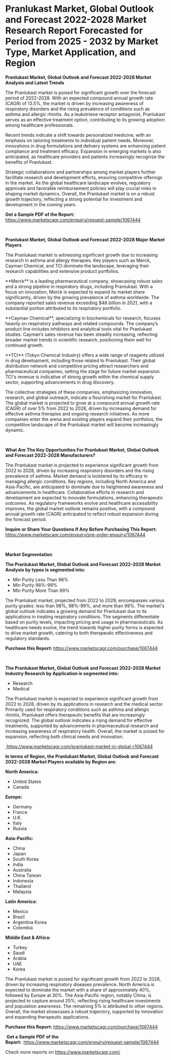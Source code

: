 <p><h1>Pranlukast Market, Global Outlook and Forecast 2022-2028 Market Research Report Forecasted for Period from 2025 -  2032 by Market Type, Market Application, and Region</h1></p><p><strong>Pranlukast Market, Global Outlook and Forecast 2022-2028 Market Analysis and Latest Trends</strong></p>
<p><p>The Pranlukast market is poised for significant growth over the forecast period of 2022-2028. With an expected compound annual growth rate (CAGR) of 13.5%, the market is driven by increasing awareness of respiratory disorders and the rising prevalence of conditions such as asthma and allergic rhinitis. As a leukotriene receptor antagonist, Pranlukast serves as an effective treatment option, contributing to its growing adoption among healthcare professionals.</p><p>Recent trends indicate a shift towards personalized medicine, with an emphasis on tailoring treatments to individual patient needs. Moreover, innovations in drug formulations and delivery systems are enhancing patient compliance and treatment efficacy. Expansion in emerging markets is also anticipated, as healthcare providers and patients increasingly recognize the benefits of Pranlukast. </p><p>Strategic collaborations and partnerships among market players further facilitate research and development efforts, ensuring competitive offerings in the market. As the global healthcare landscape evolves, regulatory approvals and favorable reimbursement policies will play crucial roles in shaping market dynamics. Overall, the Pranlukast market is on a robust growth trajectory, reflecting a strong potential for investment and development in the coming years.</p></p>
<p><strong>Get a Sample PDF of the Report:&nbsp;</strong> <a href="https://www.marketscagr.com/enquiry/request-sample/1067444?utm_campaign=1902&utm_medium=2&utm_source=Github&utm_content=ia&utm_term=21032025&utm_id=pranlukast-market-global-outlook-and-forecast-2022-2028">https://www.marketscagr.com/enquiry/request-sample/1067444</a></p>
<p>&nbsp;</p>
<p><strong>Pranlukast Market, Global Outlook and Forecast 2022-2028 Major Market Players</strong></p>
<p><p>The Pranlukast market is witnessing significant growth due to increasing research in asthma and allergy therapies. Key players such as Merck, Cayman Chemical, and TCI dominate the landscape, leveraging their research capabilities and extensive product portfolios.</p><p>**Merck** is a leading pharmaceutical company, showcasing robust sales and a strong pipeline in respiratory drugs, including Pranlukast. With a focus on innovation, Merck is expected to expand its market share significantly, driven by the growing prevalence of asthma worldwide. The company reported sales revenue exceeding $48 billion in 2021, with a substantial portion attributed to its respiratory portfolio.</p><p>**Cayman Chemical**, specializing in biochemicals for research, focuses heavily on respiratory pathways and related compounds. The company’s product line includes inhibitors and analytical tools vital for Pranlukast studies. Cayman’s sales revenue has been steadily increasing, reflecting broader market trends in scientific research, positioning them well for continued growth.</p><p>**TCI** (Tokyo Chemical Industry) offers a wide range of reagents utilized in drug development, including those related to Pranlukast. Their global distribution network and competitive pricing attract researchers and pharmaceutical companies, setting the stage for future market expansion. TCI's revenue is indicative of strong growth within the chemical supply sector, supporting advancements in drug discovery.</p><p>The collective strategies of these companies, emphasizing innovation, research, and global outreach, indicate a flourishing market for Pranlukast. The global market is projected to grow at a compound annual growth rate (CAGR) of over 5% from 2022 to 2028, driven by increasing demand for effective asthma therapies and ongoing research initiatives. As more companies enter the arena and existing players expand their portfolios, the competitive landscape of the Pranlukast market will become increasingly dynamic.</p></p>
<p>&nbsp;</p>
<p><strong>What Are The Key Opportunities For Pranlukast Market, Global Outlook and Forecast 2022-2028 Manufacturers?</strong></p>
<p><p>The Pranlukast market is projected to experience significant growth from 2022 to 2028, driven by increasing respiratory disorders and the rising prevalence of asthma. Market demand is bolstered by its efficacy in managing allergic conditions. Key regions, including North America and Asia-Pacific, are anticipated to dominate due to heightened awareness and advancements in healthcare. Collaborative efforts in research and development are expected to innovate formulations, enhancing therapeutic outcomes. As regulatory frameworks evolve and healthcare accessibility improves, the global market outlook remains positive, with a compound annual growth rate (CAGR) anticipated to reflect robust expansion during the forecast period.</p></p>
<p><strong>Inquire or Share Your Questions If Any Before Purchasing This Report:</strong> <a href="https://www.marketscagr.com/enquiry/pre-order-enquiry/1067444?utm_campaign=1902&utm_medium=2&utm_source=Github&utm_content=ia&utm_term=21032025&utm_id=pranlukast-market-global-outlook-and-forecast-2022-2028">https://www.marketscagr.com/enquiry/pre-order-enquiry/1067444</a></p>
<p>&nbsp;</p>
<p><strong>Market Segmentation</strong></p>
<p><strong>The Pranlukast Market, Global Outlook and Forecast 2022-2028 Market Analysis by types is segmented into:</strong></p>
<p><ul><li>Min Purity Less Than 98%</li><li>Min Purity 98%-99%</li><li>Min Purity More Than 99%</li></ul></p>
<p><p>The Pranlukast market, projected from 2022 to 2028, encompasses various purity grades: less than 98%, 98%-99%, and more than 99%. The market's global outlook indicates a growing demand for Pranlukast due to its applications in treating respiratory conditions. The segments differentiate based on purity levels, impacting pricing and usage in pharmaceuticals. As healthcare needs evolve, the trend towards higher purity forms is expected to drive market growth, catering to both therapeutic effectiveness and regulatory standards.</p></p>
<p><strong>Purchase this Report:&nbsp;</strong><a href="https://www.marketscagr.com/purchase/1067444?utm_campaign=1902&utm_medium=2&utm_source=Github&utm_content=ia&utm_term=21032025&utm_id=pranlukast-market-global-outlook-and-forecast-2022-2028">https://www.marketscagr.com/purchase/1067444</a></p>
<p>&nbsp;</p>
<p><strong>The Pranlukast Market, Global Outlook and Forecast 2022-2028 Market Industry Research by Application is segmented into:</strong></p>
<p><ul><li>Research</li><li>Medical</li></ul></p>
<p><p>The Pranlukast market is expected to experience significant growth from 2022 to 2028, driven by its applications in research and the medical sector. Primarily used for respiratory conditions such as asthma and allergic rhinitis, Pranlukast offers therapeutic benefits that are increasingly recognized. The global outlook indicates a rising demand for effective treatments, supported by advancements in pharmaceutical research and increasing awareness of respiratory health. Overall, the market is poised for expansion, reflecting both clinical needs and innovation.</p></p>
<p><a href="https://www.marketscagr.com/pranlukast-market-in-global-r1067444?utm_campaign=1902&utm_medium=2&utm_source=Github&utm_content=ia&utm_term=21032025&utm_id=pranlukast-market-global-outlook-and-forecast-2022-2028">&nbsp;https://www.marketscagr.com/pranlukast-market-in-global-r1067444</a></p>
<p><strong>In terms of Region, the Pranlukast Market, Global Outlook and Forecast 2022-2028 Market Players available by Region are:</strong></p>
<p>
    <p> <strong> North America: </strong>
        <ul>
            <li>United States</li>
            <li>Canada</li>
        </ul>
        </p> 
    <p> <strong> Europe: </strong>
        <ul>
            <li>Germany</li>
            <li>France</li>
            <li>U.K.</li>
            <li>Italy</li>
            <li>Russia</li>
        </ul>
        </p> 
    <p> <strong> Asia-Pacific: </strong>
        <ul>
            <li>China</li>
            <li>Japan</li>
            <li>South Korea</li>
            <li>India</li>
            <li>Australia</li>
            <li>China Taiwan</li>
            <li>Indonesia</li>
            <li>Thailand</li>
            <li>Malaysia</li>
        </ul>
        </p> 
    <p> <strong> Latin America: </strong>
        <ul>
            <li>Mexico</li>
            <li>Brazil</li>
            <li>Argentina Korea</li>
            <li>Colombia</li>
        </ul>
        </p> 
    <p> <strong> Middle East & Africa: </strong>
        <ul>
            <li>Turkey</li>
            <li>Saudi</li>
            <li>Arabia</li>
            <li>UAE</li>
            <li>Korea</li>
        </ul>
    </p>
    </p>
<p><p>The Pranlukast market is poised for significant growth from 2022 to 2028, driven by increasing respiratory diseases prevalence. North America is expected to dominate the market with a share of approximately 40%, followed by Europe at 30%. The Asia-Pacific region, notably China, is projected to capture around 25%, reflecting rising healthcare investments and population awareness. The remaining 5% is attributed to other regions. Overall, the market showcases a robust trajectory, supported by innovation and expanding therapeutic applications.</p></p>
<p><strong>Purchase this Report: </strong><a href="https://www.marketscagr.com/purchase/1067444?utm_campaign=1902&utm_medium=2&utm_source=Github&utm_content=ia&utm_term=21032025&utm_id=pranlukast-market-global-outlook-and-forecast-2022-2028">https://www.marketscagr.com/purchase/1067444</a></p>
<p>&nbsp;<strong>Get a Sample PDF of the Report:&nbsp;&nbsp;</strong><a href="https://www.marketscagr.com/enquiry/request-sample/1067444?utm_campaign=1902&utm_medium=2&utm_source=Github&utm_content=ia&utm_term=21032025&utm_id=pranlukast-market-global-outlook-and-forecast-2022-2028">https://www.marketscagr.com/enquiry/request-sample/1067444</a></p>
<p><strong></strong></p>
<p>Check more reports on <a href="https://www.marketscagr.com/?utm_campaign=1902&utm_medium=2&utm_source=Github&utm_content=ia&utm_term=21032025&utm_id=pranlukast-market-global-outlook-and-forecast-2022-2028">https://www.marketscagr.com/</a></p>